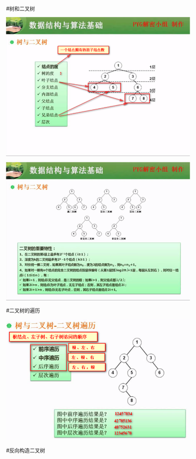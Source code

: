 #树和二叉树

![](/imgs/1.7.7-1树与二叉树.png)

![](/imgs/1.7.7-2二叉树.png)

#二叉树的遍历

![](/imgs/1.7.7-3二叉树的遍历.png)

#反向构造二叉树

